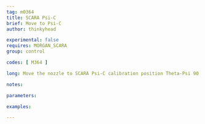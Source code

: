 ```yaml
---
tag: m0364
title: SCARA Psi-C
brief: Move to Psi-C
author: thinkyhead

experimental: false
requires: MORGAN_SCARA
group: control

codes: [ M364 ]

long: Move the nozzle to SCARA Psi-C calibration position Theta-Psi 90 (A45 B135) for calibration of "90 degrees to Theta."

notes:

parameters:

examples:

---
```


